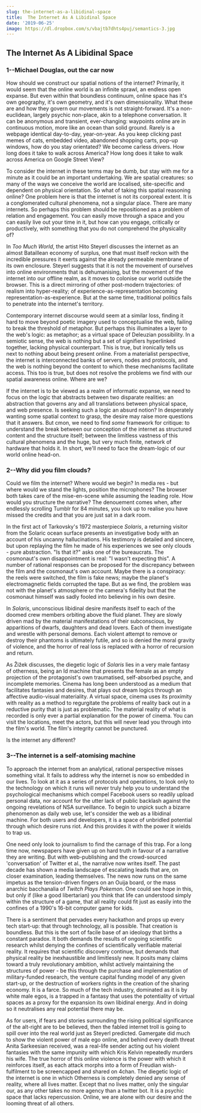 ```yaml
---
slug: the-internet-as-a-libidinal-space
title:  The Internet As A Libidinal Space
date: '2019-06-25'
image: https://dl.dropbox.com/s/vbajtb7dhts4puj/semantics-3.jpg
---
```


## The Internet As A Libidinal Space

### 1--Michael Douglas, out the car now

How should we construct our spatial notions of the internet? Primarily, it would seem that the online world is an infinite sprawl, an endless open expanse. But even within that boundless continuum, online space has it's own geography, it's own geometry, and it's own dimensionality. What these are and how they govern our movements is not straight-forward. It's a non-euclidean, largely psychic non-place, akin to a telephone conversation. It can be anonymous and transient, ever-changing: waypoints online are in continuous motion, more like an ocean than solid ground. Rarely is a webpage identical day-to-day, year-on-year. As you keep clicking past memes of cats, embedded video, abandoned shopping carts, pop-up windows, how do you stay orientated? We become carless drivers. How long does it take to walk across America? How long does it take to walk across America on Google Street View?

To consider the internet in these terms may be dumb, but stay with me for a minute as it could be an important undertaking. We are spatial creatures: so many of the ways we conceive the world are localised, site-specific and dependent on physical orientation. So what of taking this spatial reasoning online? One problem here is that the internet is not its corporeal extent. It is a conglomerated cultural phenomena, not a singular place. There are many internets. So perhaps this problem should be repositioned as a problem of relation and engagement. You can easily move through a space and you can easily live out your time in it, but how can you engage, critically or productively, with something that you do not comprehend the physicality of?

In _Too Much World_, the artist Hito Steyerl discusses the internet as an almost Bataillean economy of surplus, one that must itself reckon with the incredible pressures it exerts against the already permeable membrane of its own enclosure. Steyerl suggests that it is not the movement of ourselves into online environments that is dehumanising, but the movement of the internet into our offline realm, as it moves to colonise our world outside the browser. This is a direct mirroring of other post-modern trajectories: of realism into hyper-reality; of experience-as-representation becoming representation-as-experience. But at the same time, traditional politics fails to penetrate into the internet's territory.

Contemporary internet discourse would seem at a similar loss, finding it hard to move beyond poetic imagery used to conceptualise the web, failing to break the threshold of metaphor. But perhaps this illuminates a layer to the web's logic: as metaphor; as a virtual space of Deleuzian possibility. In a semiotic sense, the web is nothing but a set of signifiers hyperlinked together, lacking physical counterpart. This is true, but ironically tells us next to nothing about being present online. From a materialist perspective, the internet is interconnected banks of servers, nodes and protocols, and the web is nothing beyond the content to which these mechanisms facilitate access. This too is true, but does not resolve the problems we find with our spatial awareness online. Where are we?

If the internet is to be viewed as a realm of informatic expanse, we need to focus on the logic that abstracts between two disparate realities: an abstraction that governs any and all translations between physical space, and web presence. Is seeking such a logic an absurd notion? In desperately wanting some spatial context to grasp, the desire may raise more questions that it answers. But cmon, we need to find _some_ framework for critique: to understand the break between our conception of the internet as structured content and the structure itself; between the limitless vastness of this cultural phenomena and the huge, but very much finite, network of hardware that holds it. In short, we'll need to face the dream-logic of our world online head-on.

### 2--Why did you film clouds?

Could we film the internet? Where would we begin? In media res - but where would we stand the lights, position the microphones? The browser both takes care of the mise-en-scene while assuming the leading role. How
would you structure the narrative? The denouement comes when, after endlessly scrolling Tumblr for 84 minutes, you look up to realise you have missed the credits and that you are just sat in a dark room.

In the first act of Tarkovsky's 1972 masterpiece _Solaris_, a returning visitor from the Solaric ocean surface presents an investigative body with an account of his uncanny hallucinations. His testimony is detailed and sincere, but upon replaying the film he made of his experiences we see only clouds - pure abstraction. "Is that it?" asks one of the bureaucrats. The cosmonaut's own disappointment is real: "I wasn't expecting this". A number of rational responses can be proposed for the discrepancy between the film and the cosmonaut's own account. Maybe there is a conspiracy: the reels were switched, the film is fake news; maybe the planet's electromagnetic fields corrupted the tape. But as we find, the problem was not with the planet's atmosphere or the camera's fidelity but that the cosmonaut himself was sadly fooled into believing in his own desire.

In _Solaris_, unconscious libidinal desire manifests itself to each of the doomed crew members orbiting above the fluid planet. They are slowly driven mad by the material manifestations of their subconscious, by apparitions of dwarfs, daughters and dead lovers. Each of them investigate and wrestle with personal demons. Each violent attempt to remove or destroy their phantoms is ultimately futile, and so is denied the moral gravity of violence, and the horror of real loss is replaced with a horror of recursion and return.

As Žižek discusses, the diegetic logic of _Solaris_ lies in a very male fantasy of otherness, being an Id machine that presents the female as an empty projection of the protagonist's own traumatised, self-absorbed psyche, and incomplete memories. Cinema has long been understood as a medium that facilitates fantasies and desires, that plays out dream logics through an affective audio-visual materiality. A virtual space, cinema uses its proximity with reality as a method to regurgitate the problems of reality back out in a reductive purity that is just as problematic. The material reality of what is recorded is only ever a partial explanation for the power of cinema. You can visit the locations, meet the actors, but this will never lead you through into the film's world. The film's integrity cannot be punctured.

Is the internet any different?

### 3--The internet is a self-atomising machine

To approach the internet from an analytical, rational perspective misses something vital. It fails to address why the internet is now so embedded in our lives. To look at it as a series of protocols and operations, to look only to the technology on which it runs will never truly help you to understand the psychological mechanisms which compel Facebook users so readily upload personal data, nor account for the utter lack of public backlash against the ongoing revelations of NSA surveillance. To begin to unpick such a bizarre phenomenon as daily web use, let's consider the web as a libidinal machine. For both users and developers, it is a space of unbridled potential through which desire runs riot. And this provides it with the power it wields to trap us.

One need only look to journalism to find the carnage of this trap. For a long time now, newspapers have given up on hard truth in favour of a narrative they are writing. But with web-publishing and the crowd-sourced 'conversation' of Twitter et al., the narrative now writes itself. The past decade has shown a media landscape of escalating leads that are, on closer examination, leading themselves. The news now runs on the same impetus as the tension-driven fingers on an Ouija board, or the mass anarchic bacchanalia of _Twitch Plays Pokemon_. One could see hope in this, but only if (like a good libertarian) you think that life can understood simply within the structure of a game, that all reality could fit just as easily into the confines of a 1990's 16-bit computer game for kids.

There is a sentiment that pervades every hackathon and props up every tech start-up: that through technology, all is possible. That creation is boundless. But this is the sort of facile base of an ideology that births a constant paradox. It both demands the results of ongoing scientific research whilst denying the confines of scientifically verifiable material reality. It requires that scientific discovery continue, but demands that physical reality be inexhaustible and limitlessly new. It posits many claims toward a truly revolutionary ambition, whilst actively maintaining the structures of power - be this through the purchase and implementation of military-funded research, the venture capital funding model of any given start-up, or the destruction of workers rights in the creation of the sharing economy. It is a farce. So much of the tech industry, dominated as it is by white male egos, is a trapped in a fantasy that uses the potentiality of virtual spaces as a proxy for the expansion its own libidinal energy. And in doing so it neutralises any real potential there may be.

As for users, if fears and stories surrounding the rising political significance of the alt-right are to be believed, then the fabled internet troll is going to spill over into the real world just as Steyerl predicted. Gamergate did much to show the violent power of male ego online, and behind every death threat Anita Sarkeesian received, was a real-life sender acting out his violent fantasies with the same impunity with which Kris Kelvin repeatedly murders his wife. The true horror of this online violence is the power with which it reinforces itself, as each attack morphs into a form of Freudian wish-fulfilment to be screencapped and shared on 4chan. The diegetic logic of the internet is one in which Otherness is completely denied any sense of reality, where all lives matter. Except that no lives matter, only the singular our, as any other takes no more agency than a twitter bot. It is a psychic space that lacks repercussion. Online, we are alone with our desire and the looming threat of all others.
